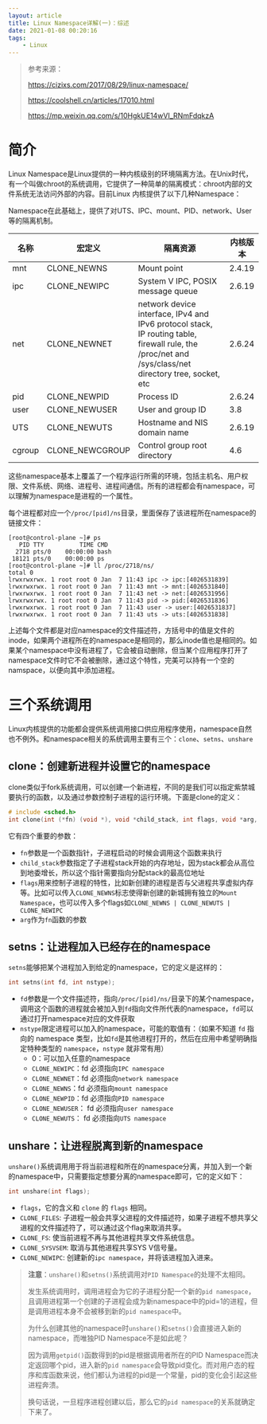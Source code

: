 ```yaml
---
layout: article
title: Linux Namespace详解(一)：综述
date: 2021-01-08 00:20:16
tags: 
	- Linux
---
```




>参考来源：
>
>https://cizixs.com/2017/08/29/linux-namespace/
>
>https://coolshell.cn/articles/17010.html
>
>https://mp.weixin.qq.com/s/10HgkUE14wVI_RNmFdqkzA

# 简介

Linux Namespace是Linux提供的一种内核级别的环境隔离方法。在Unix时代，有一个叫做chroot的系统调用，它提供了一种简单的隔离模式：chroot内部的文件系统无法访问外部的内容。目前Linux 内核提供了以下几种Namespace：

Namespace在此基础上，提供了对UTS、IPC、mount、PID、network、User等的隔离机制。

| 名称   | 宏定义          | 隔离资源                                                     | 内核版本 |
| ------ | --------------- | ------------------------------------------------------------ | -------- |
| mnt    | CLONE_NEWNS     | Mount point                                                  | 2.4.19   |
| ipc    | CLONE_NEWIPC    | System V IPC, POSIX message queue                            | 2.6.19   |
| net    | CLONE_NEWNET    | network device interface, IPv4 and IPv6 protocol stack, IP routing table, firewall rule, the /proc/net and /sys/class/net directory tree, socket, etc | 2.6.24   |
| pid    | CLONE_NEWPID    | Process ID                                                   | 2.6.24   |
| user   | CLONE_NEWUSER   | User and group ID                                            | 3.8      |
| UTS    | CLONE_NEWUTS    | Hostname and NIS domain name                                 | 2.6.19   |
| cgroup | CLONE_NEWCGROUP | Control group root directory                                 | 4.6      |

这些namespace基本上覆盖了一个程序运行所需的环境，包括主机名、用户权限、文件系统、网络、进程号、进程间通信。所有的进程都会有namespace，可以理解为namespace是进程的一个属性。

每个进程都对应一个`/proc/[pid]/ns`目录，里面保存了该进程所在namespace的链接文件：

```shell
[root@control-plane ~]# ps
   PID TTY          TIME CMD
  2718 pts/0    00:00:00 bash
 18121 pts/0    00:00:00 ps
[root@control-plane ~]# ll /proc/2718/ns/
total 0
lrwxrwxrwx. 1 root root 0 Jan  7 11:43 ipc -> ipc:[4026531839]
lrwxrwxrwx. 1 root root 0 Jan  7 11:43 mnt -> mnt:[4026531840]
lrwxrwxrwx. 1 root root 0 Jan  7 11:43 net -> net:[4026531956]
lrwxrwxrwx. 1 root root 0 Jan  7 11:43 pid -> pid:[4026531836]
lrwxrwxrwx. 1 root root 0 Jan  7 11:43 user -> user:[4026531837]
lrwxrwxrwx. 1 root root 0 Jan  7 11:43 uts -> uts:[4026531838]
```

上述每个文件都是对应namespace的文件描述符，方括号中的值是文件的inode，如果两个进程所在的namespace是相同的，那么inode值也是相同的。如果某个namespace中没有进程了，它会被自动删除，但当某个应用程序打开了namespace文件时它不会被删除，通过这个特性，完美可以持有一个空的namspace，以便向其中添加进程。

# 三个系统调用

Linux内核提供的功能都会提供系统调用接口供应用程序使用，namespace自然也不例外。和namespace相关的系统调用主要有三个：`clone`、`setns`、`unshare`

## clone：创建新进程并设置它的namespace

clone类似于fork系统调用，可以创建一个新进程，不同的是我们可以指定紫禁城要执行的函数，以及通过参数控制子进程的运行环境。下面是clone的定义：

```c
# include <sched.h>
int clone(int (*fn) (void *), void *child_stack, int flags, void *arg, ...);
```

它有四个重要的参数：

* `fn`参数是一个函数指针，子进程启动的时候会调用这个函数来执行
* `child_stack`参数指定了子进程stack开始的内存地址，因为stack都会从高位到地委增长，所以这个指针需要指向分配stack的最高位地址
* `flags`用来控制子进程的特性，比如新创建的进程是否与父进程共享虚拟内存等。比如可以传入`CLONE_NEWNS`标志使得新创建的新城拥有独立的`Mount Namespace`，也可以传入多个flags如`CLONE_NEWNS | CLONE_NEWUTS | CLONE_NEWIPC`
* `arg`作为`fn`函数的参数

## setns：让进程加入已经存在的namespace

`setns`能够把某个进程加入到给定的namespace，它的定义是这样的：

```c
int setns(int fd, int nstype);
```

* `fd`参数是一个文件描述符，指向`/proc/[pid]/ns/`目录下的某个namespace，调用这个函数的进程就会被加入到`fd`指向文件所代表的namespace，`fd`可以通过打开namespace对应的文件获取
* `nstype`限定进程可以加入的namespace，可能的取值有：（如果不知道 `fd` 指向的 namespace 类型，比如`fd`是其他进程打开的，然后在应用中希望明确指定特种类型的 `namespace`，`nstype` 就非常有用）
  * 0：可以加入任意的namespace
  * `CLONE_NEWIPC`：fd 必须指向`IPC namespace`
  * `CLONE_NEWNET`：fd 必须指向`network namespace`
  * `CLONE_NEWNS`：fd 必须指向`mount namespace`
  * `CLONE_NEWPID`：fd 必须指向`PID namespace`
  * `CLONE_NEWUSER`： fd 必须指向`user namespace`
  * `CLONE_NEWUTS`： fd 必须指向`UTS namespace`

## unshare：让进程脱离到新的namespace

`unshare()`系统调用用于将当前进程和所在的namespace分离，并加入到一个新的namespace中，只需要指定想要分离的namespace即可，它的定义如下：

```c
int unshare(int flags);
```

*  `flags`，它的含义和 `clone` 的 `flags` 相同。
  * `CLONE_FILES`: 子进程一般会共享父进程的文件描述符，如果子进程不想共享父进程的文件描述符了，可以通过这个flag来取消共享。
  * `CLONE_FS`: 使当前进程不再与其他进程共享文件系统信息。
  * `CLONE_SYSVSEM`: 取消与其他进程共享SYS V信号量。
  * `CLONE_NEWIPC`: 创建新的`ipc namespace`，并将该进程加入进来。

> **注意**：`unshare()`和`setns()`系统调用对`PID Namespace`的处理不太相同。
>
> 发生系统调用时，调用进程会为它的子进程分配一个新的`pid namespace`，且调用进程第一个创建的子进程会成为新namespace中的pid=1的进程，但是调用进程本身不会被移到新的`pid namespace`中。
>
> 为什么创建其他的namespace时`unshare()`和`setns()`会直接进入新的namespace，而唯独PID Namespace不是如此呢？
>
> 因为调用`getpid()`函数得到的pid是根据调用者所在的PID Namespace而决定返回哪个pid，进入新的`pid namespace`会导致pid变化。而对用户态的程序和库函数来说，他们都认为进程的pid是一个常量，pid的变化会引起这些进程奔溃。
>
> 换句话说，一旦程序进程创建以后，那么它的`pid namespace`的关系就确定下来了。